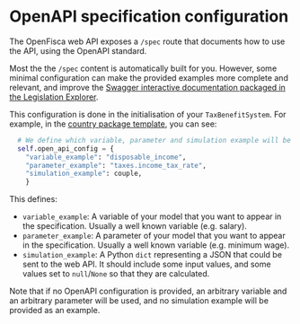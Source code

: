 # OpenAPI specification configuration

The OpenFisca web API exposes a `/spec` route that documents how to use the API, using the OpenAPI standard.

Most the the `/spec` content is automatically built for you. However, some minimal configuration can make the provided examples more complete and relevant, and improve the [Swagger interactive documentation packaged in the Legislation Explorer](http://demo.openfisca.org/legislation/swagger).

This configuration is done in the initialisation of your `TaxBenefitSystem`. For example, in the [country package template](https://github.com/openfisca/country-template/blob/3.5.0/openfisca_country_template/__init__.py#L28-L33), you can see:

```py
  # We define which variable, parameter and simulation example will be used in the OpenAPI specification
  self.open_api_config = {
    "variable_example": "disposable_income",
    "parameter_example": "taxes.income_tax_rate",
    "simulation_example": couple,
    }
```

This defines:
  - `variable_example`: A variable of your model that you want to appear in the specification. Usually a well known variable (e.g. salary).
  - `parameter_example`: A parameter of your model that you want to appear in the specification. Usually a well known variable (e.g. minimum wage).
  - `simulation_example`: A Python `dict` representing a JSON that could be sent to the web API. It should include some input values, and some values set to `null`/`None` so that they are calculated.

Note that if no OpenAPI configuration is provided, an arbitrary variable and an arbitrary parameter will be used, and no simulation example will be provided as an example.
